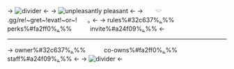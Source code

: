 -> ![divider](https://files.catbox.moe/6jcemb.png) <-
-> ![unpleasantly pleasant](https://files.catbox.moe/t7qhqh.png) <-
-> ⠀ 𓎟   .gg/re!~gret~!evat!~or~! ⠀｡ <-
-> rules%#32c637%[｡](lemonboy)%%   perks%#fa2ff0%[｡](-princess)%%   invite%#a24f09%[｡](https://discord.gg/regretevator)%% <-
***
-> owner%#32c637%[｡](pianoists)%%   co-owns%#fa2ff0%[⁠｡](honeyspie)%%   staff%#a24f09%[⁠｡](lovettedarling)%% <-
-> ![divider](https://files.catbox.moe/zqkxc0.png) <-